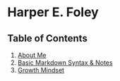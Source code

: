 # Harper E. Foley

## Table of Contents
1. [About Me](https://hfoley2013.github.io/reading-notes/bio)
2. [Basic Markdown Syntax & Notes](https://hfoley2013.github.io/reading-notes/markdown-notes)
3. [Growth Mindset](https://hfoley2013.github.io/reading-notes/growth-mindset)
